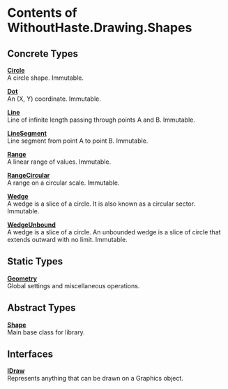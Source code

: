 # Contents of WithoutHaste.Drawing.Shapes

## Concrete Types

[**Circle**](WithoutHaste.Drawing.Shapes.Circle.md)  
A circle shape. Immutable.  

  
[**Dot**](WithoutHaste.Drawing.Shapes.Dot.md)  
An (X, Y) coordinate. Immutable.  

  
[**Line**](WithoutHaste.Drawing.Shapes.Line.md)  
Line of infinite length passing through points A and B. Immutable.  

  
[**LineSegment**](WithoutHaste.Drawing.Shapes.LineSegment.md)  
Line segment from point A to point B. Immutable.  

  
[**Range**](WithoutHaste.Drawing.Shapes.Range.md)  
A linear range of values. Immutable.  

  
[**RangeCircular**](WithoutHaste.Drawing.Shapes.RangeCircular.md)  
A range on a circular scale. Immutable.  

  
[**Wedge**](WithoutHaste.Drawing.Shapes.Wedge.md)  
A wedge is a slice of a circle. It is also known as a circular sector. Immutable.  

  
[**WedgeUnbound**](WithoutHaste.Drawing.Shapes.WedgeUnbound.md)  
A wedge is a slice of a circle. An unbounded wedge is a slice of circle that extends outward with no limit. Immutable.  

  

## Static Types

[**Geometry**](WithoutHaste.Drawing.Shapes.Geometry.md)  
Global settings and miscellaneous operations.  

  

## Abstract Types

[**Shape**](WithoutHaste.Drawing.Shapes.Shape.md)  
Main base class for library.  

  

## Interfaces

[**IDraw**](WithoutHaste.Drawing.Shapes.IDraw.md)  
Represents anything that can be drawn on a Graphics object.  

  

